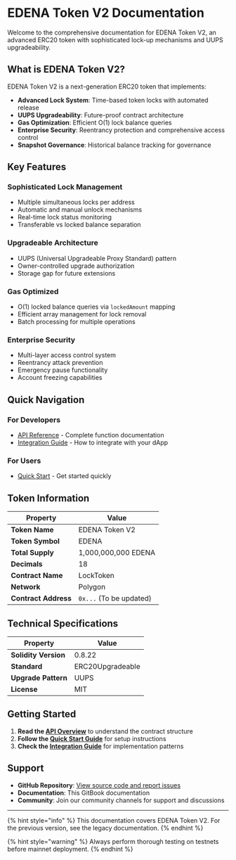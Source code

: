 # EDENA Token V2 Documentation

Welcome to the comprehensive documentation for EDENA Token V2, an advanced ERC20 token with sophisticated lock-up mechanisms and UUPS upgradeability.

## What is EDENA Token V2?

EDENA Token V2 is a next-generation ERC20 token that implements:

- **Advanced Lock System**: Time-based token locks with automated release
- **UUPS Upgradeability**: Future-proof contract architecture
- **Gas Optimization**: Efficient O(1) lock balance queries
- **Enterprise Security**: Reentrancy protection and comprehensive access control
- **Snapshot Governance**: Historical balance tracking for governance

## Key Features

### Sophisticated Lock Management

- Multiple simultaneous locks per address
- Automatic and manual unlock mechanisms
- Real-time lock status monitoring
- Transferable vs locked balance separation

### Upgradeable Architecture

- UUPS (Universal Upgradeable Proxy Standard) pattern
- Owner-controlled upgrade authorization
- Storage gap for future extensions

### Gas Optimized

- O(1) locked balance queries via `lockedAmount` mapping
- Efficient array management for lock removal
- Batch processing for multiple operations

### Enterprise Security

- Multi-layer access control system
- Reentrancy attack prevention
- Emergency pause functionality
- Account freezing capabilities

## Quick Navigation

### For Developers

- [API Reference](api/overview.md) - Complete function documentation
- [Integration Guide](guides/integration.md) - How to integrate with your dApp

### For Users

- [Quick Start](guides/quick-start.md) - Get started quickly

## Token Information

| Property             | Value                   |
| -------------------- | ----------------------- |
| **Token Name**       | EDENA Token V2          |
| **Token Symbol**     | EDENA                   |
| **Total Supply**     | 1,000,000,000 EDENA     |
| **Decimals**         | 18                      |
| **Contract Name**    | LockToken               |
| **Network**          | Polygon                 |
| **Contract Address** | `0x...` (To be updated) |

## Technical Specifications

| Property             | Value            |
| -------------------- | ---------------- |
| **Solidity Version** | 0.8.22           |
| **Standard**         | ERC20Upgradeable |
| **Upgrade Pattern**  | UUPS             |
| **License**          | MIT              |

## Getting Started

1. **Read the [API Overview](api/overview.md)** to understand the contract structure
2. **Follow the [Quick Start Guide](guides/quick-start.md)** for setup instructions
3. **Check the [Integration Guide](guides/integration.md)** for implementation patterns

## Support

- **GitHub Repository**: [View source code and report issues](https://github.com/your-org/edena-token)
- **Documentation**: This GitBook documentation
- **Community**: Join our community channels for support and discussions

---

{% hint style="info" %}
This documentation covers EDENA Token V2. For the previous version, see the legacy documentation.
{% endhint %}

{% hint style="warning" %}
Always perform thorough testing on testnets before mainnet deployment.
{% endhint %}
